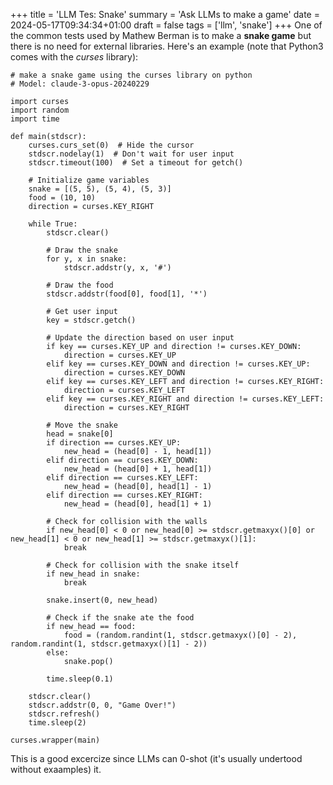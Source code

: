 +++
title = 'LLM Tes: Snake'
summary = 'Ask LLMs to make a game'
date = 2024-05-17T09:34:34+01:00
draft = false
tags = ['llm', 'snake']
+++
One of the common tests used by Mathew Berman is to make a **snake game** but there is no need for external libraries.
Here's an example (note that Python3 comes with the *curses* library):
```
# make a snake game using the curses library on python
# Model: claude-3-opus-20240229

import curses
import random
import time

def main(stdscr):
    curses.curs_set(0)  # Hide the cursor
    stdscr.nodelay(1)  # Don't wait for user input
    stdscr.timeout(100)  # Set a timeout for getch()

    # Initialize game variables
    snake = [(5, 5), (5, 4), (5, 3)]
    food = (10, 10)
    direction = curses.KEY_RIGHT

    while True:
        stdscr.clear()

        # Draw the snake
        for y, x in snake:
            stdscr.addstr(y, x, '#')

        # Draw the food
        stdscr.addstr(food[0], food[1], '*')

        # Get user input
        key = stdscr.getch()

        # Update the direction based on user input
        if key == curses.KEY_UP and direction != curses.KEY_DOWN:
            direction = curses.KEY_UP
        elif key == curses.KEY_DOWN and direction != curses.KEY_UP:
            direction = curses.KEY_DOWN
        elif key == curses.KEY_LEFT and direction != curses.KEY_RIGHT:
            direction = curses.KEY_LEFT
        elif key == curses.KEY_RIGHT and direction != curses.KEY_LEFT:
            direction = curses.KEY_RIGHT

        # Move the snake
        head = snake[0]
        if direction == curses.KEY_UP:
            new_head = (head[0] - 1, head[1])
        elif direction == curses.KEY_DOWN:
            new_head = (head[0] + 1, head[1])
        elif direction == curses.KEY_LEFT:
            new_head = (head[0], head[1] - 1)
        elif direction == curses.KEY_RIGHT:
            new_head = (head[0], head[1] + 1)

        # Check for collision with the walls
        if new_head[0] < 0 or new_head[0] >= stdscr.getmaxyx()[0] or new_head[1] < 0 or new_head[1] >= stdscr.getmaxyx()[1]:
            break

        # Check for collision with the snake itself
        if new_head in snake:
            break

        snake.insert(0, new_head)

        # Check if the snake ate the food
        if new_head == food:
            food = (random.randint(1, stdscr.getmaxyx()[0] - 2), random.randint(1, stdscr.getmaxyx()[1] - 2))
        else:
            snake.pop()

        time.sleep(0.1)

    stdscr.clear()
    stdscr.addstr(0, 0, "Game Over!")
    stdscr.refresh()
    time.sleep(2)

curses.wrapper(main)
```

This is a good excercize since LLMs can 0-shot (it's usually undertood without exaamples) it.
